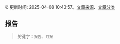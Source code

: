 :alarm_clock: 更新时间: 2025-04-08 10:43:57。[文章来源](/README.md)、[文章分类](/TAGS.md)

## 报告


> 关键字：`报告`、`月报`



